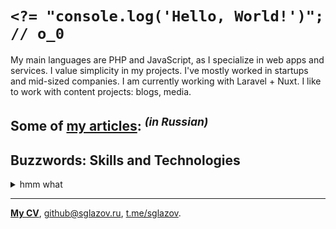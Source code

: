 # `<?= "console.log('Hello, World!')"; // o_0`
My main languages are PHP and JavaScript, as I specialize in web apps and services. I value simplicity in my projects. I've mostly worked in startups and mid-sized companies. I am currently working with Laravel + Nuxt. I like to work with content projects: blogs, media.

## Some of [my articles](https://sglazov.ru/notes/): <sup>_(in Russian)_</sup>



## Buzzwords: Skills and Technologies
<details>
  <summary>hmm what</summary>

  CSS, HTTPie, Nginx, Docker, Shell, HTML, Cypress, React, Nuxt, Bitbucket, MySQL, Eleventy (11ty), Shop-Script, SCSS, Sketch, GitHub Actions, Deployer.php, Eloquent ORM, Apache, webpack, SEO, PHP, Figma, Vue, WordPress, jQuery, PostCSS, Composer, GitHub, Photoshop, Nunjucks, Blade, Flarum, SVG, MAMP, Stylus, styled-components, Tinkoff API, CloudPayments API, GitLab, Markdown, TimeWeb, Reg.ru, Less, Accessibility (a11y), Tailwind, Zeplin, Git, Pug (Jade), БЭМ, JavaScript, Livewire, Vite, Gulp, Makefile, Laravel, Laravel Nova, Grunt, Bootstrap, phpMyAdmin, ispmanager.
</details>

----
[**My CV**](https://sglazov.ru/cv/), [github@sglazov.ru](mailto:github@sglazov.ru), [t.me/sglazov](https://t.me/sglazov).
